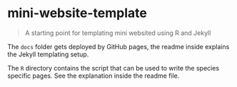 # mini-website-template

> A starting point for templating mini websited using R and Jekyll

The `docs` folder gets deployed by GitHub pages, the readme inside explains the Jekyll templating setup.

The `R` directory contains the script that can be used to write the species specific pages. See the explanation inside the readme file.
